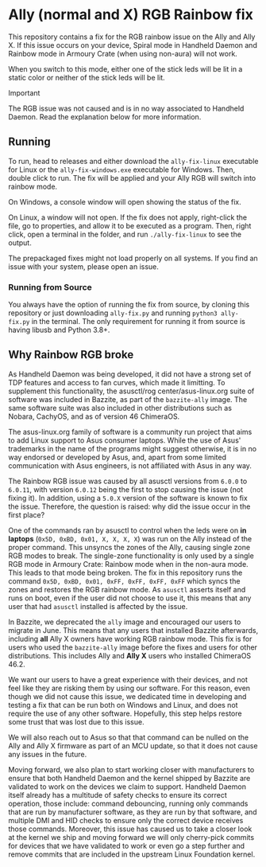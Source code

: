 # Ally (normal and X) RGB Rainbow fix
This repository contains a fix for the RGB rainbow issue on the Ally and Ally X.
If this issue occurs on your device, Spiral mode in Handheld Daemon and Rainbow
mode in Armoury Crate (when using non-aura) will not work.

When you switch to this mode, either one of the stick leds will be lit in a
static color or neither of the stick leds will be lit.

> [!IMPORTANT]
> The RGB issue was not caused and is in no way associated to Handheld Daemon.
> Read the explanation below for more information.

## Running
To run, head to releases and either download the `ally-fix-linux` executable
for Linux or the `ally-fix-windows.exe` executable for Windows.
Then, double click to run.
The fix will be applied and your Ally RGB will switch into rainbow mode.

On Windows, a console window will open showing the status of the fix.

On Linux, a window will not open.
If the fix does not apply, right-click the file, go to properties, and allow it
to be executed as a program. 
Then, right click, open a terminal in the folder, and run
`./ally-fix-linux` to see the output.

The prepackaged fixes might not load properly on all systems. If you find
an issue with your system, please open an issue.

### Running from Source
You always have the option of running the fix from source, by cloning this 
repository or just downloading `ally-fix.py` and running `python3 ally-fix.py` 
in the terminal.
The only requirement for running it from source is having libusb and Python 3.8+.

## Why Rainbow RGB broke
As Handheld Daemon was being developed, it did not have a strong set of TDP
features and access to fan curves, which made it limitting.
To supplement this functionality, the asusctl/rog center/asus-linux.org suite
of software was included in Bazzite, as part of the `bazzite-ally` image.
The same software suite was also included in other distributions such as Nobara,
CachyOS, and as of version 46 ChimeraOS.

The asus-linux.org family of software is a community run project that aims to
add Linux support to Asus consumer laptops.
While the use of Asus' trademarks in the name of the programs might suggest
otherwise, it is in no way endorsed or developed by Asus, and, apart from some 
limited communication with Asus engineers, is not affiliated with Asus in any way.

The Rainbow RGB issue was caused by all asusctl versions from `6.0.0` to `6.0.11`, with 
version `6.0.12` being the first to stop causing the issue (not fixing it).
In addition, using a `5.0.X` version of the software is known to fix the issue.
Therefore, the question is raised: why did the issue occur in the first place?

One of the commands ran by asusctl to control when the leds were on
**in laptops** (`0x5D, 0xBD, 0x01, X, X, X, X`)
was run on the Ally instead of the proper command.
This unsyncs the zones of the Ally, causing single zone RGB modes to break.
The single-zone functionality is only used by a single RGB mode in Armoury Crate:
Rainbow mode when in the non-aura mode.
This leads to that mode being broken.
The fix in this repository runs the command `0x5D, 0xBD, 0x01, 0xFF, 0xFF, 0xFF, 0xFF`
which syncs the zones and restores the RGB rainbow mode.
As `asusctl` asserts itself and runs on boot, even if the user did not choose
to use it, this means that any user that had `asusctl` installed is affected
by the issue.

In Bazzite, we deprecated the `ally` image and encouraged our users to migrate
in June.
This means that any users that installed Bazzite afterwards, including **all** 
Ally X owners have working RGB rainbow mode.
This fix is for users who used the `bazzite-ally` image before the fixes and
users for other distributions.
This includes Ally and **Ally X** users who installed ChimeraOS 46.2.

We want our users to have a great experience with their devices, and not feel
like they are risking them by using our software.
For this reason, even though we did not cause this issue, we dedicated time in 
developing and testing a fix that can be run both on Windows and Linux, and 
does not require the use of any other software.
Hopefully, this step helps restore some trust that was lost due to this issue.

We will also reach out to Asus so that that command can be nulled on the Ally
and Ally X firmware as part of an MCU update, so that it does not cause any 
issues in the future.

Moving forward, we also plan to start working closer with manufacturers to ensure
that both Handheld Daemon and the kernel shipped by Bazzite are validated to work
on the devices we claim to support.
Handheld Daemon itself already has a multitude of safety checks to ensure its
correct operation, those include: command debouncing, running only commands that
are run by manufacturer software, as they are run by that software, and multiple
DMI and HID checks to ensure only the correct device receives those commands.
Moreover, this issue has caused us to take a closer look at the kernel we ship
and moving forward we will only cherry-pick commits for devices that we have
validated to work or even go a step further and remove commits that are included in
the upstream Linux Foundation kernel.